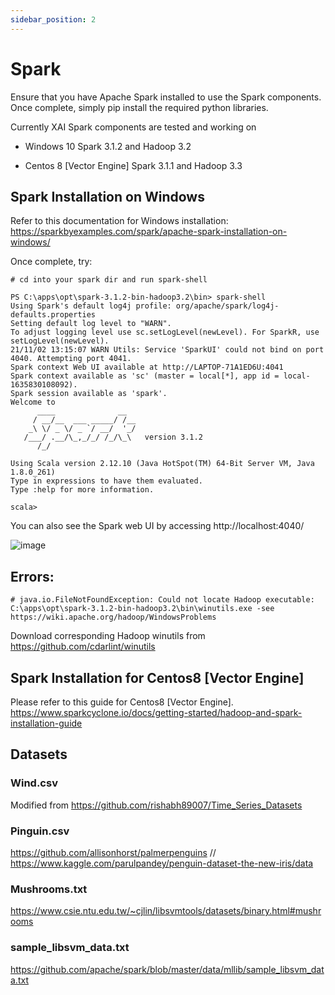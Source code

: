 ```yaml
---
sidebar_position: 2
---
```


# Spark

Ensure that you have Apache Spark installed to use the Spark components. Once complete, simply pip install the required python libraries.

Currently XAI Spark components are tested and working on 
- Windows 10 Spark 3.1.2 and Hadoop 3.2

- Centos 8 [Vector Engine] Spark 3.1.1 and Hadoop 3.3

## Spark Installation on Windows

Refer to this documentation for Windows installation: https://sparkbyexamples.com/spark/apache-spark-installation-on-windows/


Once complete, try:

```
# cd into your spark dir and run spark-shell

PS C:\apps\opt\spark-3.1.2-bin-hadoop3.2\bin> spark-shell
Using Spark's default log4j profile: org/apache/spark/log4j-defaults.properties
Setting default log level to "WARN".
To adjust logging level use sc.setLogLevel(newLevel). For SparkR, use setLogLevel(newLevel).
21/11/02 13:15:07 WARN Utils: Service 'SparkUI' could not bind on port 4040. Attempting port 4041.
Spark context Web UI available at http://LAPTOP-71A1ED6U:4041
Spark context available as 'sc' (master = local[*], app id = local-1635830108092).
Spark session available as 'spark'.
Welcome to
      ____              __
     / __/__  ___ _____/ /__
    _\ \/ _ \/ _ `/ __/  '_/
   /___/ .__/\_,_/_/ /_/\_\   version 3.1.2
      /_/

Using Scala version 2.12.10 (Java HotSpot(TM) 64-Bit Server VM, Java 1.8.0_261)
Type in expressions to have them evaluated.
Type :help for more information.

scala>
```

You can also see the Spark web UI by accessing http://localhost:4040/

![image](https://user-images.githubusercontent.com/68586800/139038251-cbfd452f-0eab-41bc-9e09-50bfd3a6cf33.png)


## Errors:

    # java.io.FileNotFoundException: Could not locate Hadoop executable: C:\apps\opt\spark-3.1.2-bin-hadoop3.2\bin\winutils.exe -see https://wiki.apache.org/hadoop/WindowsProblems

Download corresponding Hadoop winutils from https://github.com/cdarlint/winutils


## Spark Installation for Centos8 [Vector Engine]

Please refer to this guide for Centos8 [Vector Engine].
https://www.sparkcyclone.io/docs/getting-started/hadoop-and-spark-installation-guide

## Datasets

### Wind.csv
Modified from https://github.com/rishabh89007/Time_Series_Datasets
### Pinguin.csv
https://github.com/allisonhorst/palmerpenguins // https://www.kaggle.com/parulpandey/penguin-dataset-the-new-iris/data
### Mushrooms.txt
https://www.csie.ntu.edu.tw/~cjlin/libsvmtools/datasets/binary.html#mushrooms
### sample_libsvm_data.txt
https://github.com/apache/spark/blob/master/data/mllib/sample_libsvm_data.txt